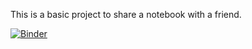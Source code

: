 This is a basic project to share a notebook with a friend.

[![Binder](https://mybinder.org/badge_logo.svg)](https://mybinder.org/v2/gh/chrisdupre/Correlation_Length/HEAD?labpath=Eigenvalue_Investigation.ipynb)
